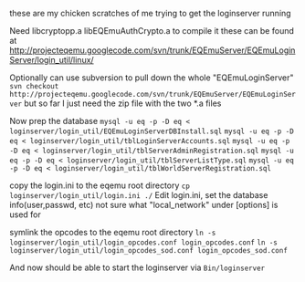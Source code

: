 these are my chicken scratches of me trying to get the loginserver running

Need libcryptopp.a  libEQEmuAuthCrypto.a to compile it
these can be found at
http://projecteqemu.googlecode.com/svn/trunk/EQEmuServer/EQEmuLoginServer/login_util/linux/

Optionally can use subversion to pull down the whole "EQEmuLoginServer"
`svn checkout http://projecteqemu.googlecode.com/svn/trunk/EQEmuServer/EQEmuLoginServer`
but so far I just need the zip file with the two *.a files

Now prep the database
`mysql -u eq -p -D eq < loginserver/login_util/EQEmuLoginServerDBInstall.sql`
`mysql -u eq -p -D eq < loginserver/login_util/tblLoginServerAccounts.sql`
`mysql -u eq -p -D eq < loginserver/login_util/tblServerAdminRegistration.sql`
`mysql -u eq -p -D eq < loginserver/login_util/tblServerListType.sql`
`mysql -u eq -p -D eq < loginserver/login_util/tblWorldServerRegistration.sql`

copy the login.ini to the eqemu root directory
`cp loginserver/login_util/login.ini ./`
Edit login.ini, set the database info(user,passwd, etc)
not sure what "local_network" under [options] is used for

symlink the opcodes to the eqemu root directory
`ln -s loginserver/login_util/login_opcodes.conf login_opcodes.conf`
`ln -s loginserver/login_util/login_opcodes_sod.conf login_opcodes_sod.conf`

And now should be able to start the loginserver via `Bin/loginserver`